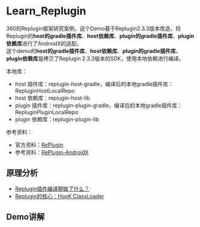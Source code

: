 # Learn_Replugin

360的Replugin框架研究案例，这个Demo基于Replugin2.3.3版本改造，将Replugin的**host的gradle插件库**、**host依赖库**、**plugin的gradle插件库**、**plugin依赖库**进行了AndroidX的适配。  
这个demo的**host的gradle插件库**、**host依赖库**、**plugin的gradle插件库**、**plugin依赖库**是拷贝了Replugin 2.3.3版本的SDK，使用本地依赖进行编译。

本地库：
* host 插件库：replugin-host-gradle，编译后的本地gradle插件库：RepluginHostLocalRepo
* host 依赖库：replugin-host-lib
* plugin 插件库：replugin-plugin-gradle，编译后的本地gradle插件库：RepluginPluginLocalRepo
* plugin 依赖库：replugin-plugin-lib

参考资料：
* 官方资料：[RePlugin](https://github.com/Qihoo360/RePlugin)
* 参考资料：[RePlugin-AndroidX](https://github.com/froyohuang/RePlugin-AndroidX)


## 原理分析

* [Replugin插件编译期做了什么？](https://github.com/Qihoo360/RePlugin)
* [Replugin的核心：HooK ClassLoader](https://github.com/Qihoo360/RePlugin)

## Demo讲解
